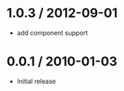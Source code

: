 
1.0.3 / 2012-09-01 
==================

  * add component support

0.0.1 / 2010-01-03
==================

  * Initial release
